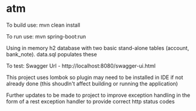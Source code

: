 # atm

To build use: mvn clean install

To run use: mvn spring-boot:run

Using in memory h2 database with two basic stand-alone tables (account, bank_note). data.sql populates these

To test: Swagger Url - http://localhost:8080/swagger-ui.html

This project uses lombok so plugin may need to be installed in IDE if not already done (this shoudln't affect building or running the application)

Further updates to be made to project to improve exception handling in the form of a rest exception handler to provide correct http status codes
